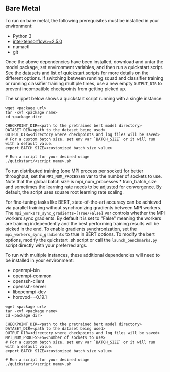 <!--- 50. Bare Metal -->
## Bare Metal

To run on bare metal, the following prerequisites must be installed in your environment:
* Python 3
* [intel-tensorflow>=2.5.0](https://pypi.org/project/intel-tensorflow/)
* numactl
* git

Once the above dependencies have been installed, download and untar the model
package, set environment variables, and then run a quickstart script. See the
[datasets](#datasets) and [list of quickstart scripts](#quick-start-scripts) for more
details on the different options. If switching between running squad and classifier
training or running classifier training multiple times, use a new empty
`OUTPUT_DIR` to prevent incompatible checkpoints from getting picked up.

The snippet below shows a quickstart script running with a single instance:
```
wget <package url>
tar -xvf <package name>
cd <package dir>

CHECKPOINT_DIR=<path to the pretrained bert model directory>
DATASET_DIR=<path to the dataset being used>
OUTPUT_DIR=<directory where checkpoints and log files will be saved>
# For a custom batch size, set env var `BATCH_SIZE` or it will run with a default value.
export BATCH_SIZE=<customized batch size value>

# Run a script for your desired usage
./quickstart/<script name>.sh
```

To run distributed training (one MPI process per socket) for better throughput,
set the `MPI_NUM_PROCESSES` var to the number of sockets to use. Note that the
global batch size is mpi_num_processes * train_batch_size and sometimes the learning
rate needs to be adjusted for convergence. By default, the script uses square root
learning rate scaling.

For fine-tuning tasks like BERT, state-of-the-art accuracy can be achieved via
parallel training without synchronizing gradients between MPI workers. The
`mpi_workers_sync_gradients=[True/False]` var controls whether the MPI
workers sync gradients. By default it is set to "False" meaning the workers
are training independently and the best performing training results will be
picked in the end. To enable gradients synchronization, set the
`mpi_workers_sync_gradients` to true in BERT options. To modify the bert
options, modify the quickstart .sh script or call the `launch_benchmarks.py`
script directly with your preferred args.

To run with multiple instances, these additional dependencies will need to be
installed in your environment:
* openmpi-bin
* openmpi-common
* openssh-client
* openssh-server
* libopenmpi-dev
* horovod==0.19.1

```
wget <package url>
tar -xvf <package name>
cd <package dir>

CHECKPOINT_DIR=<path to the pretrained bert model directory>
DATASET_DIR=<path to the dataset being used>
OUTPUT_DIR=<directory where checkpoints and log files will be saved>
MPI_NUM_PROCESSES=<number of sockets to use>
# For a custom batch size, set env var `BATCH_SIZE` or it will run with a default value.
export BATCH_SIZE=<customized batch size value>

# Run a script for your desired usage
./quickstart/<script name>.sh
```
